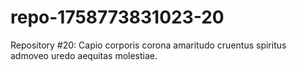 # repo-1758773831023-20
Repository #20: Capio corporis corona amaritudo cruentus spiritus admoveo uredo aequitas molestiae.
